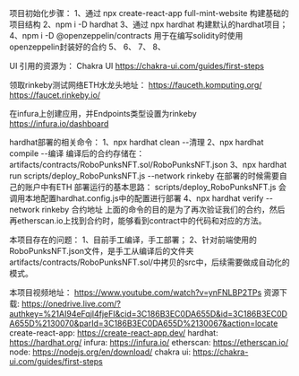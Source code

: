 项目初始化步骤：
1、通过 npx create-react-app full-mint-website 构建基础的项目结构
2、npm i -D hardhat
3、通过 npx hardhat 构建默认的hardhat项目；
4、npm i -D @openzeppelin/contracts 用于在编写solidity时使用openzeppelin封装好的合约
5、
6、
7、
8、


UI 引用的资源为：
Chakra UI
https://chakra-ui.com/guides/first-steps


领取rinkeby测试网络ETH水龙头地址：
https://fauceth.komputing.org/
https://faucet.rinkeby.io/

在infura上创建应用，并Endpoints类型设置为rinkeby
https://infura.io/dashboard

hardhat部署的相关命令：
1、npx hardhat clean  --清理
2、npx hardhat compile --编译
编译后的合约存储在：artifacts/contracts/RoboPunksNFT.sol/RoboPunksNFT.json
3、npx hardhat run scripts/deploy_RoboPunksNFT.js --network rinkeby
在部署的时候需要自己的账户中有ETH
部署运行的基本思路：
scripts/deploy_RoboPunksNFT.js 会调用本地配置hardhat.config.js中的配置进行部署
4、npx hardhat verify --network rinkeby 合约地址
上面的命令的目的是为了再次验证我们的合约，然后再etherscan.io上找到合约时，能够看到contract中的代码和对应的方法。


本项目存在的问题：
1、目前手工编译，手工部署；
2、针对前端使用的RoboPunksNFT.json文件，是手工从编译后的文件夹artifacts/contracts/RoboPunksNFT.sol/中拷贝的src中，后续需要做成自动化的模式。

本项目视频地址：
https://www.youtube.com/watch?v=ynFNLBP2TPs
资源下载: https://onedrive.live.com/?authkey=%21AI94eFqjl4fjeFI&cid=3C186B3EC0DA655D&id=3C186B3EC0DA655D%2130070&parId=3C186B3EC0DA655D%2130067&action=locate
create-react-app: https://create-react-app.dev/
hardhat: https://hardhat.org/
infura: https://infura.io/
etherscan: https://etherscan.io/
node: https://nodejs.org/en/download/
chakra ui: https://chakra-ui.com/guides/first-steps